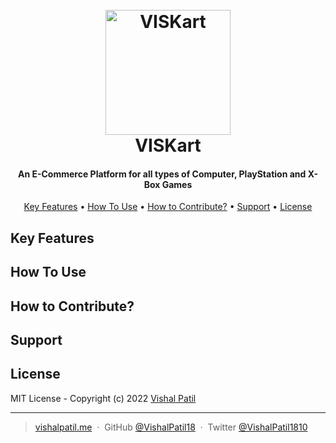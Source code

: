 <h1 align="center">
  <br>
  <a href="#"><img src="https://raw.githubusercontent.com/VishalPatil18/VISPA-UI/main/assets/VISPA_UI--logo.svg?token=GHSAT0AAAAAABNUG2VVR25CPORFTDXOHBOKYPZHLZA" alt="VISKart" width="200"></a>
  <br>
  VISKart
  <br>
</h1>

<h4 align="center">An E-Commerce Platform for all types of Computer, PlayStation and X-Box Games</h4>

<p align="center">
  <a href="#key-features">Key Features</a> •
  <a href="#how-to-use">How To Use</a> •
  <a href="#how-to-contribute">How to Contribute?</a> •
  <a href="#support">Support</a> •
  <a href="#license">License</a>
</p>

## Key Features

## How To Use

## How to Contribute?

## Support

## License

MIT License - Copyright (c) 2022 [Vishal Patil](https://github.com/VishalPatil18)

---

> [vishalpatil.me](https://vishalpatil.me/) &nbsp;&middot;&nbsp;
> GitHub [@VishalPatil18](https://github.com/VishalPatil18) &nbsp;&middot;&nbsp;
> Twitter [@VishalPatil1810](https://twitter.com/VishalPatil1810)
